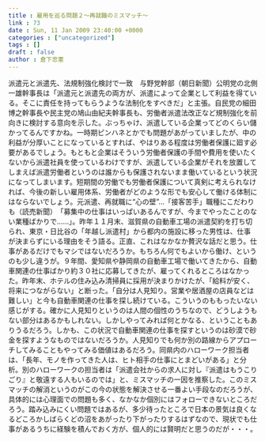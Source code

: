 ```yaml
---
title : 雇用を巡る問題２～再就職のミスマッチ～
link : 73
date : Sun, 11 Jan 2009 23:40:00 +0000
categories : ["uncategorized"]
tags : []
draft : false
author : 倉下忠憲
---
```


派遣元と派遣先、法規制強化検討で一致　与野党幹部（朝日新聞）公明党の北側一雄幹事長は「派遣元と派遣先の両方が、派遣によって企業として利益を得ている。そこに責任を持ってもらうような法制化をすべきだ」と主張。自民党の細田博之幹事長や民主党の鳩山由紀夫幹事長も、労働者派遣法改正など規制強化を前向きに検討する意向を示した。ぶっちゃけ、派遣している企業ってどのくらい儲かってるんですかね。一時期ピンハネとかでも問題があがっていましたが、中の利益が分厚いことになっているとすれば、やはりある程度は労働者保護に廻す必要があるでしょう。もともと企業はそういう労働者保護の手間や費用を使いたくないから派遣社員を使っているわけですが、派遣している企業がそれを放置してしまえば派遣労働者というのは誰からも保護されないまま働いているという状況になってしまいます。短期間の労働でも労働者保護について真剣に考えられなければ、今後の新しい雇用体系、労働者がどのような形でも安心して働ける体制にはならないでしょう。元派遣、再就職に“心の壁”…「接客苦手」職種にこだわりも（読売新聞）　「募集中の仕事はいっぱいあるんですが、今までやったことのない業種ばかりで……」。昨年１１月末、滋賀県の自動車工場の派遣契約を打ち切られ、東京・日比谷の「年越し派遣村」から都内の施設に移った男性は、仕事が決まらずにいる理由をそう語る。正直、これはなかなか贅沢な話だと思う。仕事があるだけでもマシではないだろうか。もちろん何でもよいから働け、というのも少し違うが。９年間、愛知県や静岡県の自動車工場で働いてきたから、自動車関連の仕事ばかり約３０社に応募してきたが、雇ってくれるところはなかった。昨年末、ホテルの住み込み清掃員に採用が決まりかけたが、「給料が安く、将来につながらない」と断った。「自分は人見知り。営業や居酒屋の店員などは難しい」と今も自動車関連の仕事を探し続けている。こういうのももったいない感じがする。確かに人見知りというのは人間の個性のうちなので、どうしようもない部分はあるかもしれない。しかしやってみれば何とかなる、ということもありうるだろう。しかも、この状況で自動車関連の仕事を探すというのは砂漠で砂金を探すようなものではないだろうか。人見知りでも何か別の路線からアプローチしてみることもやってみる価値はあるだろう。同県内のハローワーク担当者は、「長年、モノを作ってきた人は、ヒト相手の仕事にとまどいがある」と分析。別のハローワークの担当者は「派遣会社からの求人に対し『派遣はもうこりごり』と敬遠する人もいるのでは」と、ミスマッチの一因を推察した。このミスマッチの解消というのがこの今の状態を解決させる一番よい手段なのだろうが、具体的には心理面での問題も多く、なかなか個別にはフォローできないところだろう。踏み込みにくい問題ではあるが、多少待ったところで日本の景気は良くなるどころかしばらくどの沼をあがったり下がったりするはずなので、現状でも仕事があるうちに経験を積んでおく方が、個人的には賢明だと思うのだが・・・。
